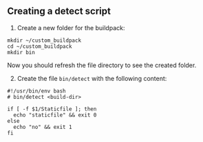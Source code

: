 ## Creating a detect script

1. Create a new folder for the buildpack:
  ```exec
  mkdir ~/custom_buildpack
  cd ~/custom_buildpack
  mkdir bin
  ```
Now you should refresh the file directory to see the created folder. 

2. Create the file `bin/detect` with the following content:
  ```file=~/custom_buildpack/bin/detect
  #!/usr/bin/env bash
  # bin/detect <build-dir>

  if [ -f $1/Staticfile ]; then
    echo "staticfile" && exit 0
  else
    echo "no" && exit 1
  fi
  ``` 
